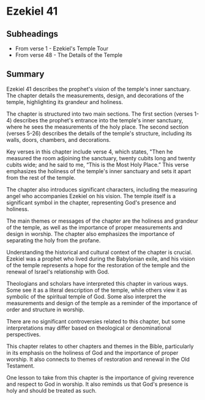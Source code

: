 # Ezekiel 41

## Subheadings

* From verse 1 - Ezekiel's Temple Tour
* From verse 48 - The Details of the Temple

## Summary

Ezekiel 41 describes the prophet's vision of the temple's inner sanctuary. The chapter details the measurements, design, and decorations of the temple, highlighting its grandeur and holiness.

The chapter is structured into two main sections. The first section (verses 1-4) describes the prophet's entrance into the temple's inner sanctuary, where he sees the measurements of the holy place. The second section (verses 5-26) describes the details of the temple's structure, including its walls, doors, chambers, and decorations.

Key verses in this chapter include verse 4, which states, "Then he measured the room adjoining the sanctuary, twenty cubits long and twenty cubits wide; and he said to me, “This is the Most Holy Place.” This verse emphasizes the holiness of the temple's inner sanctuary and sets it apart from the rest of the temple.

The chapter also introduces significant characters, including the measuring angel who accompanies Ezekiel on his vision. The temple itself is a significant symbol in the chapter, representing God's presence and holiness.

The main themes or messages of the chapter are the holiness and grandeur of the temple, as well as the importance of proper measurements and design in worship. The chapter also emphasizes the importance of separating the holy from the profane.

Understanding the historical and cultural context of the chapter is crucial. Ezekiel was a prophet who lived during the Babylonian exile, and his vision of the temple represents a hope for the restoration of the temple and the renewal of Israel's relationship with God.

Theologians and scholars have interpreted this chapter in various ways. Some see it as a literal description of the temple, while others view it as symbolic of the spiritual temple of God. Some also interpret the measurements and design of the temple as a reminder of the importance of order and structure in worship.

There are no significant controversies related to this chapter, but some interpretations may differ based on theological or denominational perspectives.

This chapter relates to other chapters and themes in the Bible, particularly in its emphasis on the holiness of God and the importance of proper worship. It also connects to themes of restoration and renewal in the Old Testament.

One lesson to take from this chapter is the importance of giving reverence and respect to God in worship. It also reminds us that God's presence is holy and should be treated as such.